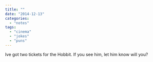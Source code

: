 ```yaml
---
title: ""
date: "2014-12-13"
categories: 
  - "notes"
tags: 
  - "cinema"
  - "jokes"
  - "puns"
---
```


Ive got two tickets for the Hobbit. If you see him, let him know will you?
